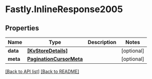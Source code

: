 # Fastly.InlineResponse2005

## Properties

Name | Type | Description | Notes
------------ | ------------- | ------------- | -------------
**data** | [**[KvStoreDetails]**](KvStoreDetails.md) |  | [optional] 
**meta** | [**PaginationCursorMeta**](PaginationCursorMeta.md) |  | [optional] 


[[Back to API list]](../../README.md#endpoints) [[Back to README]](../../README.md)
